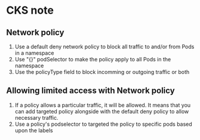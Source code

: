 # CKS note

## Network policy

1. Use a default deny network policy to block all traffic to and/or from Pods in a namespace
2. Use "{}"  podSelector to make the policy apply to all Pods in the namespace
3. Use the policyType field to block incomming or outgoing traffic or both

## Allowing limited access with Network policy
1. If a policy allows a particular traffic, it will be allowed. It means that you can add targeted policy alongside with the default deny policy to allow necessary traffic.
2. Use a policy's podselector to targeted the policy to specific pods based upon the labels 



